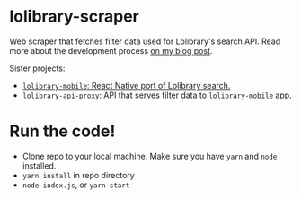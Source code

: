 # lolibrary-scraper
Web scraper that fetches filter data used for Lolibrary's search API. Read more about the development process [on my blog post](https://dev.to/mcreel/web-scraping-use-aria-attributes-to-crawl-accessible-components-3lof).

Sister projects:
- [`lolibrary-mobile`: React Native port of Lolibrary search.](https://github.com/mariecreel/lolibrary-mobile)
- [`lolibrary-api-proxy`: API that serves filter data to `lolibrary-mobile` app.](https://github.com/mariecreel/lolibrary-api-proxy)

# Run the code!
- Clone repo to your local machine. Make sure you have `yarn` and `node` installed.
- `yarn install` in repo directory
- `node index.js`, or `yarn start`
